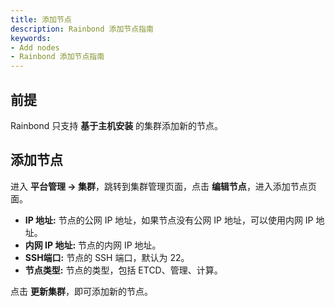 ```yaml
---
title: 添加节点
description: Rainbond 添加节点指南
keywords:
- Add nodes
- Rainbond 添加节点指南
---
```


## 前提

Rainbond 只支持 **基于主机安装** 的集群添加新的节点。

## 添加节点

进入 **平台管理 -> 集群**，跳转到集群管理页面，点击 **编辑节点**，进入添加节点页面。

* **IP 地址:** 节点的公网 IP 地址，如果节点没有公网 IP 地址，可以使用内网 IP 地址。
* **内网 IP 地址:** 节点的内网 IP 地址。
* **SSH端口:** 节点的 SSH 端口，默认为 22。
* **节点类型:** 节点的类型，包括 ETCD、管理、计算。

点击 **更新集群**，即可添加新的节点。
